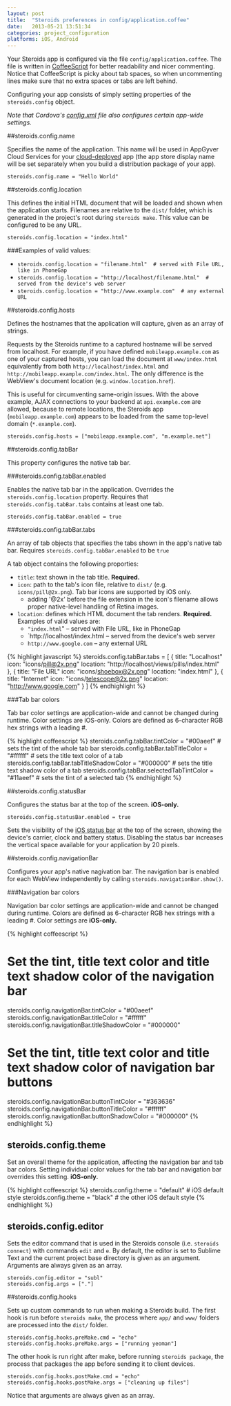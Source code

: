 ```yaml
---
layout: post
title:  "Steroids preferences in config/application.coffee"
date:   2013-05-21 13:51:34
categories: project_configuration
platforms: iOS, Android
---
```


Your Steroids app is configured via the file `config/application.coffee`. The file is written in [CoffeeScript][coffeescript] for better readability and nicer commenting. Notice that CoffeeScript is picky about tab spaces, so when uncommenting lines make sure that no extra spaces or tabs are left behind.

Configuring your app consists of simply setting properties of the `steroids.config` object.

*Note that Cordova's [config.xml][config-xml-ios] file also configures certain app-wide settings.*

##steroids.config.name

Specifies the name of the application. This name will be used in AppGyver Cloud Services for your [cloud-deployed][cloud-deploy] app (the app store display name will be set separately when you build a distribution package of your app).

```
steroids.config.name = "Hello World"
```


##steroids.config.location

This defines the initial HTML document that will be loaded and shown when the application starts. Filenames are relative to the `dist/` folder, which is generated in the project's root during `steroids make`. This value can be configured to be any URL.

```
steroids.config.location = "index.html"
```

###Examples of valid values:

* `steroids.config.location = "filename.html"  # served with File URL, like in PhoneGap`
* `steroids.config.location = "http://localhost/filename.html"  # served from the device's web server`
* `steroids.config.location = "http://www.example.com"  # any external URL`

##steroids.config.hosts

Defines the hostnames that the application will capture, given as an array of strings.

Requests by the Steroids runtime to a captured hostname will be served from localhost. For example, if you have defined `mobileapp.example.com` as one of your captured hosts, you can load the document at `www/index.html` equivalently from both `http://localhost/index.html` and `http://mobileapp.example.com/index.html`. The only difference is the WebView's document location (e.g. `window.location.href`).

This is useful for circumventing same-origin issues. With the above example, AJAX connections to your backend at `api.example.com` are allowed, because to remote locations, the Steroids app (`mobileapp.example.com`) appears to be loaded from the same top-level domain (`*.example.com`).

```
steroids.config.hosts = ["mobileapp.example.com", "m.example.net"]
```

##steroids.config.tabBar

This property configures the native tab bar.

###steroids.config.tabBar.enabled

Enables the native tab bar in the application. Overrides the `steroids.config.location` property. Requires that `steroids.config.tabBar.tabs` contains at least one tab.

```
steroids.config.tabBar.enabled = true
```

###steroids.config.tabBar.tabs

An array of tab objects that specifies the tabs shown in the app's native tab bar. Requires `steroids.config.tabBar.enabled` to be `true`

A tab object contains the following proporties:

- `title`: text shown in the tab title. **Required.**
- `icon`: path to the tab's icon file, relative to `dist/` (e.g. `icons/pill@2x.png`). Tab bar icons are supported by iOS only.
  - adding '@2x' before the file extension in the icon's filename allows proper native-level handling of Retina images.
- `location`: defines which HTML document the tab renders. **Required.** Examples of valid values are:
  - `"index.html`" – served with File URL, like in PhoneGap
  - `http://localhost/index.html – served from the device's web server
  - `http://www.google.com` – any external URL

{% highlight javascript %}
steroids.config.tabBar.tabs = [
  {
    title: "Localhost"
    icon: "icons/pill@2x.png"
    location: "http://localhost/views/pills/index.html"
  },
  {
    title: "File URL"
    icon: "icons/shoebox@2x.png"
    location: "index.html"
  },
  {
    title: "Internet"
    icon: "icons/telescope@2x.png"
    location: "http://www.google.com"
  }
]
{% endhighlight %}

###Tab bar colors

Tab bar color settings are application-wide and cannot be changed during runtime. Color settings are iOS-only. Colors are defined as 6-character RGB hex strings with a leading #.

{% highlight coffeescript %} 
steroids.config.tabBar.tintColor = "#00aeef"            # sets the tint of the whole tab bar
steroids.config.tabBar.tabTitleColor = "#ffffff"        # sets the title text color of a tab
steroids.config.tabBar.tabTitleShadowColor = "#000000"  # sets the title text shadow color of a tab
steroids.config.tabBar.selectedTabTintColor = "#11aeef" # sets the tint of a selected tab
{% endhighlight %}

##steroids.config.statusBar

Configures the status bar at the top of the screen. **iOS-only.**

```
steroids.config.statusBar.enabled = true
```

Sets the visibility of the [iOS status bar][apple-status-bar] at the top of the screen, showing the device's carrier, clock and battery status. Disabling the status bar increases the vertical space available for your application by 20 pixels.

##steroids.config.navigationBar

Configures your app's native nagivation bar. The navigation bar is enabled for each WebView independently by calling `steroids.navigationBar.show()`.

###Navigation bar colors

Navigation bar color settings are application-wide and cannot be changed during runtime. Colors are defined as 6-character RGB hex strings with a leading #. Color settings are **iOS-only.**

{% highlight coffeescript %}
# Set the tint, title text color and title text shadow color of the navigation bar
steroids.config.navigationBar.tintColor = "#00aeef"
steroids.config.navigationBar.titleColor = "#ffffff"
steroids.config.navigationBar.titleShadowColor = "#000000"
# Set the tint, title text color and title text shadow color of navigation bar buttons
steroids.config.navigationBar.buttonTintColor = "#363636"
steroids.config.navigationBar.buttonTitleColor = "#ffffff"
steroids.config.navigationBar.buttonShadowColor = "#000000"
{% endhighlight %}

## steroids.config.theme

Set an overall theme for the application, affecting the navigation bar and tab bar colors. Setting individual color values for the tab bar and navigation bar overrides this setting. **iOS-only.**

{% highlight coffeescript %}
steroids.config.theme = "default"  # iOS default style
steroids.config.theme = "black"    # the other iOS default style
{% endhighlight %}

## steroids.config.editor

Sets the editor command that is used in the Steroids console (i.e. `steroids connect`) with commands `edit` and `e`. By default, the editor is set to Sublime Text and the current project base directory is given as an argument. Arguments are always given as an array.

```
steroids.config.editor = "subl"
steroids.config.args = ["."]
```

##steroids.config.hooks

Sets up custom commands to run when making a Steroids build. The first hook is run before `steroids make`, the process where `app/` and `www/` folders are processed into the `dist/` folder.

```
steroids.config.hooks.preMake.cmd = "echo"
steroids.config.hooks.preMake.args = ["running yeoman"]
```

The other hook is run right after make, before running `steroids package`, the process that packages the app before sending it to client devices.

```
steroids.config.hooks.postMake.cmd = "echo"
steroids.config.hooks.postMake.args = ["cleaning up files"]
```

Notice that arguments are always given as an array.

[cloud-deploy]: /steroids/guides/steroids_npm/cloud-deploy/
[coffeescript]: http://coffeescript.org
[config-xml-ios]: /steroids/guides/ios/config-xml-ios/
[apple-status-bar]: https://developer.apple.com/library/ios/#documentation/UserExperience/Conceptual/MobileHIG/UIElementGuidelines/UIElementGuidelines.html#//apple_ref/doc/uid/TP40006556-CH13-SW29
